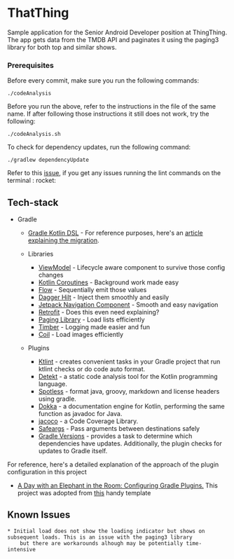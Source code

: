 # ThatThing

Sample application for the Senior Android Developer position at ThingThing. The app gets data from the TMDB API and paginates it using the
paging3 library for both top and similar shows.

### Prerequisites

Before every commit, make sure you run the following commands:

```shell script
./codeAnalysis
```

Before you run the above, refer to the instructions in the file of the same name. If after following those instructions it still does not
work, try the following:

```shell script
./codeAnalysis.sh
```

To check for dependency updates, run the following command:

```shell script
./gradlew dependencyUpdate
```

Refer to this [issue](https://github.com/gradle/gradle/issues/10248), if you get any issues running the lint commands on the terminal :
rocket:

## Tech-stack

* Gradle
    * [Gradle Kotlin DSL](https://docs.gradle.org/current/userguide/kotlin_dsl.html) - For reference purposes, here's
      an [article explaining the migration](https://medium.com/@evanschepsiror/migrating-to-kotlin-dsl-4ee0d6d5c977).
    * Libraries
        * [ViewModel](https://developer.android.com/topic/libraries/architecture/viewmodel) - Lifecycle aware component to survive those
          config changes
        * [Kotlin Coroutines](https://developer.android.com/kotlin/coroutines) - Background work made easy
        * [Flow](https://developer.android.com/kotlin/flow) - Sequentially emit those values
        * [Dagger Hilt](https://dagger.dev/hilt/) - Inject them smoothly and easily
        * [Jetpack Navigation Component](https://developer.android.com/guide/navigation) - Smooth and easy navigation
        * [Retrofit](https://square.github.io/retrofit/) - Does this even need explaining?
        * [Paging Library](https://developer.android.com/topic/libraries/architecture/paging/v3-paged-data) - Load lists efficiently
        * [Timber](https://github.com/JakeWharton/timber) - Logging made easier and fun
        * [Coil](https://github.com/coil-kt/coil) - Load images efficiently

    * Plugins
        * [Ktlint](https://github.com/JLLeitschuh/ktlint-gradle) - creates convenient tasks in your Gradle project that run ktlint checks or
          do code auto format.
        * [Detekt](https://github.com/detekt/detekt) - a static code analysis tool for the Kotlin programming language.
        * [Spotless](https://github.com/diffplug/spotless) - format java, groovy, markdown and license headers using gradle.
        * [Dokka](https://github.com/Kotlin/dokka) - a documentation engine for Kotlin, performing the same function as javadoc for Java.
        * [jacoco](https://github.com/jacoco/jacoco) - a Code Coverage Library.
        * [Safeargs](https://developer.android.com/guide/navigation/navigation-pass-data) - Pass arguments between destinations safely
        * [Gradle Versions](https://github.com/ben-manes/gradle-versions-plugin) - provides a task to determine which dependencies have
          updates. Additionally, the plugin checks for updates to Gradle itself.

For reference, here's a detailed explanation of the approach of the plugin configuration in this project

- [A Day with an Elephant in the Room: Configuring Gradle Plugins.](https://medium.com/@harunwangereka/a-day-with-an-elephant-in-the-room-configuring-gradle-plugins-3331b0be64c7)
  This project was adopted from [this](https://github.com/wangerekaharun/GradleBuildPlugins) handy template

## Known Issues

    * Initial load does not show the loading indicator but shows on subsequent loads. This is an issue with the paging3 library
        but there are workarounds alhough may be potentially time-intensive
